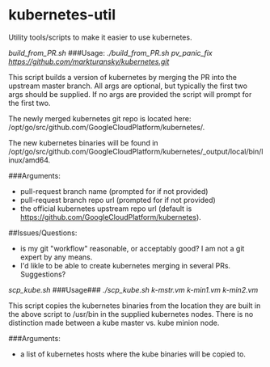 # kubernetes-util
Utility tools/scripts to make it easier to use kubernetes.

*build_from_PR.sh*
###Usage:
*./build_from_PR.sh pv_panic_fix 
      https://github.com/markturansky/kubernetes.git*

This script builds a version of kubernetes by merging the PR into the upstream master branch. All args are optional, but typically the first two args should be supplied. If no args are provided the script will prompt for the first two.

The newly merged kubernetes git repo is located here: /opt/go/src/github.com/GoogleCloudPlatform/kubernetes/.

The new kubernetes binaries will be found in /opt/go/src/github.com/GoogleCloudPlatform/kubernetes/_output/local/bin/linux/amd64.

###Arguments:
* pull-request branch name (prompted for if not provided)
* pull-request branch repo url (prompted for if not provided)
* the official kubernetes upstream repo url (default is https://github.com/GoogleCloudPlatform/kubernetes).

##Issues/Questions:
* is my git "workflow" reasonable, or acceptably good? I am not a git expert by any means.
* I'd likle to be able to create kubernetes merging in several PRs. Suggestions?

*scp_kube.sh*
###Usage###
*./scp_kube.sh k-mstr.vm k-min1.vm k-min2.vm*

This script copies the kubernetes binaries from the location they are built in the above script to /usr/bin in the supplied kubernetes nodes. There is no distinction made between a kube master vs. kube minion node.

###Arguments:
* a list of kubernetes hosts where the kube binaries will be copied to.
